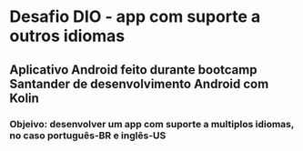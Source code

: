 # Desafio DIO - app com suporte a outros idiomas

## Aplicativo Android feito durante bootcamp Santander de desenvolvimento Android com Kolin

### Objeivo: desenvolver um app com suporte a multiplos idiomas, no caso português-BR e inglês-US

